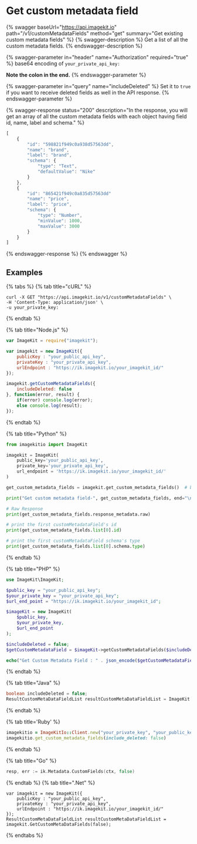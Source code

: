 # Get custom metadata field

{% swagger baseUrl="https://api.imagekit.io" path="/v1/customMetadataFields" method="get" summary="Get existing custom metadata fields" %}
{% swagger-description %}
Get a list of all the custom metadata fields.
{% endswagger-description %}

{% swagger-parameter in="header" name="Authorization" required="true" %}
base64 encoding of `your_private_api_key:`

**Note the colon in the end.**
{% endswagger-parameter %}

{% swagger-parameter in="query" name="includeDeleted" %}
Set it to `true` if you want to receive deleted fields as well in the API response.
{% endswagger-parameter %}

{% swagger-response status="200" description="In the response, you will get an array of all the custom metadata fields with each object having field id, name, label and schema." %}
```javascript
[
    {
        "id": "598821f949c0a938d57563dd",
        "name": "brand",
        "label": "brand",
        "schema": {
            "type": "Text",
            "defaultValue": "Nike"
        }
    },
    {
        "id": "865421f949c0a835d57563dd"
        "name": "price",
        "label": "price",
        "schema": {
            "type": "Number",
            "minValue": 1000,
            "maxValue": 3000
        }
    }
]
```
{% endswagger-response %}
{% endswagger %}



## Examples

{% tabs %}
{% tab title="cURL" %}
```basic
curl -X GET "https://api.imagekit.io/v1/customMetadataFields" \
-H 'Content-Type: application/json' \
-u your_private_key:
```
{% endtab %}

{% tab title="Node.js" %}
```javascript
var ImageKit = require("imagekit");

var imagekit = new ImageKit({
    publicKey : "your_public_api_key",
    privateKey : "your_private_api_key",
    urlEndpoint : "https://ik.imagekit.io/your_imagekit_id/"
});

imagekit.getCustomMetadataFields({
    includeDeleted: false
}, function(error, result) {
    if(error) console.log(error);
    else console.log(result);
});
```
{% endtab %}

{% tab title="Python" %}
```python
from imagekitio import ImageKit

imagekit = ImageKit(
    public_key='your_public_api_key',
    private_key='your_private_api_key',
    url_endpoint = 'https://ik.imagekit.io/your_imagekit_id/'
)

get_custom_metadata_fields = imagekit.get_custom_metadata_fields()  # by default include_deleted boolean will be considered as False for set it to True, can pass it with imagekit.get_custom_metadata_fields(include_deleted=True)

print("Get custom metadata field-", get_custom_metadata_fields, end="\n\n")

# Raw Response
print(get_custom_metadata_fields.response_metadata.raw)

# print the first customMetadataField's id
print(get_custom_metadata_fields.list[0].id)

# print the first customMetadataField schema's type
print(get_custom_metadata_fields.list[0].schema.type)
```
{% endtab %}

{% tab title="PHP" %}
```php
use ImageKit\ImageKit;

$public_key = "your_public_api_key";
$your_private_key = "your_private_api_key";
$url_end_point = "https://ik.imagekit.io/your_imagekit_id";

$imageKit = new ImageKit(
    $public_key,
    $your_private_key,
    $url_end_point
);

$includeDeleted = false;
$getCustomMetadataField = $imageKit->getCustomMetadataFields($includeDeleted);

echo("Get Custom Metadata Field : " . json_encode($getCustomMetadataField));
```
{% endtab %}

{% tab title="Java" %}
```java
boolean includeDeleted = false;
ResultCustomMetaDataFieldList resultCustomMetaDataFieldList = ImageKit.getInstance().getCustomMetaDataFields(includeDeleted);
```
{% endtab %}

{% tab title='Ruby' %}
```ruby
imagekitio = ImageKitIo::Client.new("your_private_key", "your_public_key", "your_url_endpoint")
imagekitio.get_custom_metadata_fields(include_deleted: false)
```
{% endtab %}

{% tab title="Go" %}
```go
resp, err := ik.Metadata.CustomFields(ctx, false)
```
{% endtab %}
{% tab title=".Net" %}
```.net
var imagekit = new ImageKit({
    publicKey : "your_public_api_key",
    privateKey : "your_private_api_key",
    urlEndpoint : "https://ik.imagekit.io/your_imagekit_id/"
});
ResultCustomMetaDataFieldList resultCustomMetaDataFieldList = imagekit.GetCustomMetaDataFields(false);
```
{% endtabs %}
